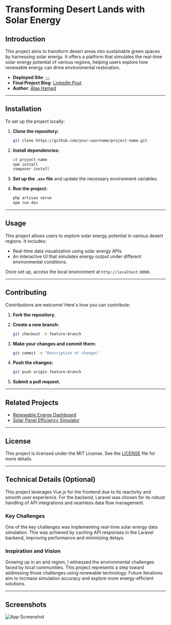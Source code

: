 # **Transforming Desert Lands with Solar Energy**

## **Introduction**

This project aims to transform desert areas into sustainable green spaces by harnessing solar energy. It offers a platform that simulates the real-time solar energy potential of various regions, helping users explore how renewable energy can drive environmental restoration.

- **Deployed Site**: [--](#)
- **Final Project Blog**: [LinkedIn Post](https://www.linkedin.com/posts/a-laa-hamed-92a6b9233_renewableenergy-solarenergy-fullstackdevelopment-activity-7243961953688162306-TMg8?utm_source=share&utm_medium=member_desktop)
- **Author**: [Alaa Hamed](https://www.linkedin.com/in/alaa-hamed-92a6b9233)

---

## **Installation**

To set up the project locally:

1. **Clone the repository:**

    ```bash
    git clone https://github.com/your-username/project-name.git
    ```

2. **Install dependencies:**

    ```bash
    cd project-name
    npm install
    composer install
    ```

3. **Set up the `.env` file** and update the necessary environment variables.

4. **Run the project:**

    ```bash
    php artisan serve
    npm run dev
    ```

---

## **Usage**

This project allows users to explore solar energy potential in various desert regions. It includes:

- Real-time data visualization using solar energy APIs.
- An interactive UI that simulates energy output under different environmental conditions.

Once set up, access the local environment at `http://localhost:8000`.

---

## **Contributing**

Contributions are welcome! Here's how you can contribute:

1. **Fork the repository.**
2. **Create a new branch:**

    ```bash
    git checkout -b feature-branch
    ```

3. **Make your changes and commit them:**

    ```bash
    git commit -m "Description of changes"
    ```

4. **Push the changes:**

    ```bash
    git push origin feature-branch
    ```

5. **Submit a pull request.**

---

## **Related Projects**

- [Renewable Energy Dashboard](#)
- [Solar Panel Efficiency Simulator](#)

---

## **License**

This project is licensed under the MIT License. See the [LICENSE](./LICENSE) file for more details.

---

## **Technical Details (Optional)**

This project leverages Vue.js for the frontend due to its reactivity and smooth user experience. For the backend, Laravel was chosen for its robust handling of API integrations and seamless data flow management.

### **Key Challenges**

One of the key challenges was implementing real-time solar energy data simulation. This was achieved by caching API responses in the Laravel backend, improving performance and minimizing delays.

### **Inspiration and Vision**

Growing up in an arid region, I witnessed the environmental challenges faced by local communities. This project represents a step toward addressing those challenges using renewable technology. Future iterations aim to increase simulation accuracy and explore more energy-efficient solutions.

---

## **Screenshots**

![App Screenshot](path/to/screenshot.png)


